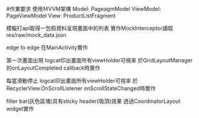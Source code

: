 #作業要求
使用ＭVVM架構
  Model: PageagmModel
  ViewModel: PageViewModel
  View: ProductListFragment
  
模擬打api取得一包假資料呈現畫面中的列表
  實作MockInterceptor讀取 res/raw/mock_data.json

edge to edge
  在MainActivity實作

第一次畫面出現 logcat印出畫面所有viewHolder可視率
   於GridLayoutManager的onLayoutCompleted callback時實作

每當滑動停止 logcat印出畫面所有viewHolder可視率
   於RecyclerView.OnScrollListener onScrollStateChanged時實作

filter bar(灰色區塊)具有sticky header(吸頂)效果
   透過CoordinatorLayout widget實作
